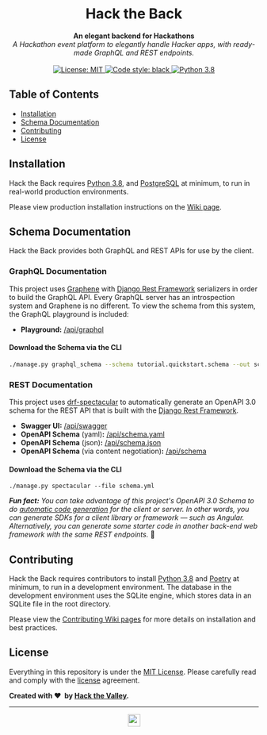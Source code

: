 <div align="center">
    <h1>Hack the Back</h1>
</div>

<div align="center">
    <strong>An elegant backend for Hackathons</strong>
</div>

<div align="center">
    <em>A Hackathon event platform to elegantly handle Hacker apps, with ready-made GraphQL and REST endpoints.</em>
</div>

<br/>

<div align="center">
    <a href="./LICENSE">
        <img src="https://img.shields.io/badge/License-MIT-yellow.svg" alt="License: MIT" />
    </a>
    <a href="https://github.com/psf/black">
        <img src="https://img.shields.io/badge/code%20style-black-000000.svg" alt="Code style: black" />
    </a>
    <a href="https://www.python.org/downloads/release/python-380/">
        <img src="https://img.shields.io/badge/python-3.8-blue.svg" alt="Python 3.8" />
    </a>
</div>

## Table of Contents

-   [Installation](#Installation)
-   [Schema Documentation](#Schema-Documentation)
-   [Contributing](#Contributing)
-   [License](#License)

## Installation

Hack the Back requires [Python 3.8](https://www.python.org/downloads/release/python-386/), and [PostgreSQL](https://www.postgresql.org/) at minimum, to run in real-world production environments.

Please view production installation instructions on the [Wiki page](https://github.com/hackthevalley/hack-the-back/wiki/Installation).

## Schema Documentation

Hack the Back provides both GraphQL and REST APIs for use by the client.

### GraphQL Documentation

This project uses [Graphene](https://graphene-python.org/) with [Django Rest Framework](https://www.django-rest-framework.org) serializers in order to build the GraphQL API. Every GraphQL server has an introspection system and Graphene is no different. To view the schema from this system, the GraphQL playground is included:

-   **Playground:** [/api/graphql](http://localhost:8000/api/graphql)

#### Download the Schema via the CLI

```bash
./manage.py graphql_schema --schema tutorial.quickstart.schema --out schema.json
```

### REST Documentation

This project uses [drf-spectacular](https://github.com/tfranzel/drf-spectacular) to automatically generate an OpenAPI 3.0 schema for the REST API that is built with the [Django Rest Framework](https://www.django-rest-framework.org).

-   **Swagger UI:** [/api/swagger](http://localhost:8000/api/swagger)
-   **OpenAPI Schema** (yaml)**:** [/api/schema.yaml](http://localhost:8000/api/schema.yaml)
-   **OpenAPI Schema** (json)**:** [/api/schema.json](http://localhost:8000/api/schema.json)
-   **OpenAPI Schema** (via content negotiation)**:** [/api/schema](http://localhost:8000/api/schema)

#### Download the Schema via the CLI

```
./manage.py spectacular --file schema.yml
```

_**Fun fact:** You can take advantage of this project's OpenAPI 3.0 Schema to do [automatic code generation](https://openapi-generator.tech/) for the client or server. In other words, you can generate SDKs for a client library or framework — such as Angular. Alternatively, you can generate some starter code in another back-end web framework with the same REST endpoints._ :thinking:

## Contributing

Hack the Back requires contributors to install [Python 3.8](https://www.python.org/downloads/release/python-386/) and [Poetry](https://python-poetry.org/) at minimum, to run in a development environment. The database in the development environment uses the SQLite engine, which stores data in an SQLite file in the root directory.

Please view the [Contributing Wiki pages](https://github.com/hackthevalley/hack-the-back/wiki/How-to-Contribute) for more details on installation and best practices.

## License

Everything in this repository is under the [MIT License](./LICENSE). Please carefully read and comply with the [license](./LICENSE) agreement.

**Created with&nbsp;:heart:&nbsp;&nbsp;by [Hack the Valley](https://hackthevalley.io/).**

---

<p align="center">
<a target="_blank" rel="noreferrer noopener" href="https://hackthevalley.io">
  <img src="https://cdn.hackthevalley.io/assets/logo?color=gray" width="25"/>
</a>
</p>
